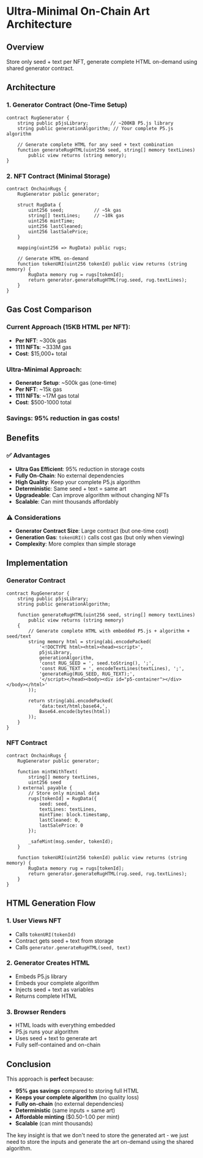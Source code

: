 # Ultra-Minimal On-Chain Art Architecture

## Overview
Store only seed + text per NFT, generate complete HTML on-demand using shared generator contract.

## Architecture

### 1. Generator Contract (One-Time Setup)
```solidity
contract RugGenerator {
    string public p5jsLibrary;        // ~200KB P5.js library
    string public generationAlgorithm; // Your complete P5.js algorithm
    
    // Generate complete HTML for any seed + text combination
    function generateRugHTML(uint256 seed, string[] memory textLines) 
        public view returns (string memory);
}
```

### 2. NFT Contract (Minimal Storage)
```solidity
contract OnchainRugs {
    RugGenerator public generator;
    
    struct RugData {
        uint256 seed;           // ~5k gas
        string[] textLines;     // ~10k gas
        uint256 mintTime;
        uint256 lastCleaned;
        uint256 lastSalePrice;
    }
    
    mapping(uint256 => RugData) public rugs;
    
    // Generate HTML on-demand
    function tokenURI(uint256 tokenId) public view returns (string memory) {
        RugData memory rug = rugs[tokenId];
        return generator.generateRugHTML(rug.seed, rug.textLines);
    }
}
```

## Gas Cost Comparison

### Current Approach (15KB HTML per NFT):
- **Per NFT**: ~300k gas
- **1111 NFTs**: ~333M gas
- **Cost**: $15,000+ total

### Ultra-Minimal Approach:
- **Generator Setup**: ~500k gas (one-time)
- **Per NFT**: ~15k gas
- **1111 NFTs**: ~17M gas total
- **Cost**: $500-1000 total

### **Savings: 95% reduction in gas costs!**

## Benefits

### ✅ Advantages
- **Ultra Gas Efficient**: 95% reduction in storage costs
- **Fully On-Chain**: No external dependencies
- **High Quality**: Keep your complete P5.js algorithm
- **Deterministic**: Same seed + text = same art
- **Upgradeable**: Can improve algorithm without changing NFTs
- **Scalable**: Can mint thousands affordably

### ⚠️ Considerations
- **Generator Contract Size**: Large contract (but one-time cost)
- **Generation Gas**: `tokenURI()` calls cost gas (but only when viewing)
- **Complexity**: More complex than simple storage

## Implementation

### Generator Contract
```solidity
contract RugGenerator {
    string public p5jsLibrary;
    string public generationAlgorithm;
    
    function generateRugHTML(uint256 seed, string[] memory textLines) 
        public view returns (string memory) 
    {
        // Generate complete HTML with embedded P5.js + algorithm + seed/text
        string memory html = string(abi.encodePacked(
            '<!DOCTYPE html><html><head><script>',
            p5jsLibrary,
            generationAlgorithm,
            'const RUG_SEED = ', seed.toString(), ';',
            'const RUG_TEXT = ', encodeTextLines(textLines), ';',
            'generateRug(RUG_SEED, RUG_TEXT);',
            '</script></head><body><div id="p5-container"></div></body></html>'
        ));
        
        return string(abi.encodePacked(
            'data:text/html;base64,',
            Base64.encode(bytes(html))
        ));
    }
}
```

### NFT Contract
```solidity
contract OnchainRugs {
    RugGenerator public generator;
    
    function mintWithText(
        string[] memory textLines,
        uint256 seed
    ) external payable {
        // Store only minimal data
        rugs[tokenId] = RugData({
            seed: seed,
            textLines: textLines,
            mintTime: block.timestamp,
            lastCleaned: 0,
            lastSalePrice: 0
        });
        
        _safeMint(msg.sender, tokenId);
    }
    
    function tokenURI(uint256 tokenId) public view returns (string memory) {
        RugData memory rug = rugs[tokenId];
        return generator.generateRugHTML(rug.seed, rug.textLines);
    }
}
```

## HTML Generation Flow

### 1. User Views NFT
- Calls `tokenURI(tokenId)`
- Contract gets seed + text from storage
- Calls `generator.generateRugHTML(seed, text)`

### 2. Generator Creates HTML
- Embeds P5.js library
- Embeds your complete algorithm
- Injects seed + text as variables
- Returns complete HTML

### 3. Browser Renders
- HTML loads with everything embedded
- P5.js runs your algorithm
- Uses seed + text to generate art
- Fully self-contained and on-chain

## Conclusion

This approach is **perfect** because:
- **95% gas savings** compared to storing full HTML
- **Keeps your complete algorithm** (no quality loss)
- **Fully on-chain** (no external dependencies)
- **Deterministic** (same inputs = same art)
- **Affordable minting** ($0.50-1.00 per mint)
- **Scalable** (can mint thousands)

The key insight is that we don't need to store the generated art - we just need to store the inputs and generate the art on-demand using the shared algorithm.
